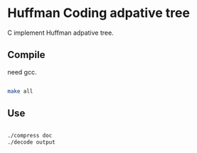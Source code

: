# Huffman Coding adpative tree

C implement Huffman adpative tree.

## Compile

need gcc.

```bash

make all

```

## Use

```bash

./compress doc
./decode output

```
